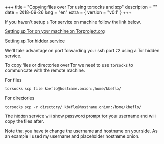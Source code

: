 +++
title = "Copying files over Tor using torsocks and scp"
description = ""
date = 2018-09-26
lang = "en"
extra = { version = "v0.1" }
+++

If you haven't setup a Tor service on machine follow the link below.

[Setting up Tor on your machine on Torproject.org](https://www.torproject.org/docs/debian.html.en)

[Setting up Tor hidden service](https://www.torproject.org/docs/tor-onion-service.html.en)

We'll take advantage on port forwarding your ssh port 22 using a Tor hidden service.

To copy files or directories over Tor we need to use `torsocks` to communicate with the remote machine.

For files

```
torsocks scp file kbeflo@hostname.onion:/home/kbeflo/
```

For directories

```
torsocks scp -r directory/ kbeflo@hostname.onion:/home/kbeflo/
```

The hidden service will show password prompt for your username and will copy the files after.

Note that you have to change the username and hostname on your side. As an example I used my username and placeholder hostname.onion.
